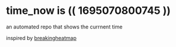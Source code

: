 # time_now is (( 1695070800745 ))

an automated repo that shows the currnent time

inspired by [breakingheatmap](https://github.com/breakingheatmap/breakingheatmap)